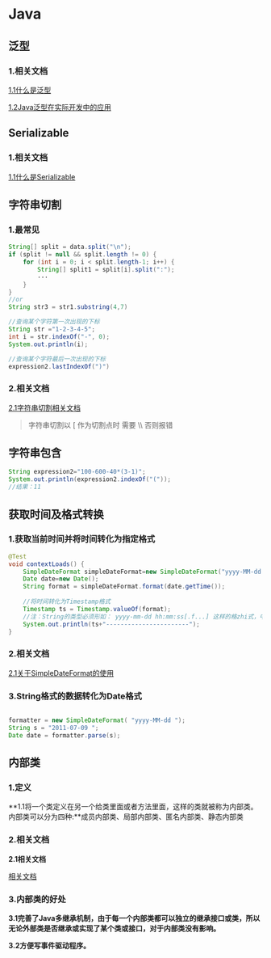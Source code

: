 # Java

## 泛型

### 1.相关文档

[1.1什么是泛型](https://www.cnblogs.com/lwbqqyumidi/p/3837629.html)

[1.2Java泛型在实际开发中的应用](https://www.cnblogs.com/ldh-better/p/7127308.html#_label1)

## Serializable

### 1.相关文档

[1.1什么是Serializable](https://baijiahao.baidu.com/s?id=1633305649182361563&wfr=spider&for=pc)

## 字符串切割

### 1.最常见

```java
String[] split = data.split("\n");
if (split != null && split.length != 0) {
    for (int i = 0; i < split.length-1; i++) {
        String[] split1 = split[i].split(":");
        ···
    }
}
//or
String str3 = str1.substring(4,7)

//查询某个字符第一次出现的下标
String str ="1-2-3-4-5";
int i = str.indexOf("-", 0);
System.out.println(i);

//查询某个字符最后一次出现的下标
expression2.lastIndexOf(")")
```

### 2.相关文档

[2.1字符串切割相关文档](https://blog.csdn.net/julystroy/article/details/86475381)

> 字符串切割以 [ 作为切割点时 需要 \\\\ 否则报错



## 字符串包含

```java
String expression2="100-600-40*(3-1)";
System.out.println(expression2.indexOf("("));
//结果：11
```



## 获取时间及格式转换

### 1.获取当前时间并将时间转化为指定格式

```java
@Test
void contextLoads() {
    SimpleDateFormat simpleDateFormat=new SimpleDateFormat("yyyy-MM-dd HH:mm:ss");
    Date date=new Date();
    String format = simpleDateFormat.format(date.getTime());
    
    //将时间转化为Timestamp格式
    Timestamp ts = Timestamp.valueOf(format);
    //注：String的类型必须形如： yyyy-mm-dd hh:mm:ss[.f...] 这样的格zhi式，中括号表示可选，否则报错。如果String为其他格式，可考虑重新解析下字符串后再转换。
    System.out.println(ts+"-----------------------");
}
```

### 2.相关文档

[2.1关于SimpleDateFormat的使用](https://www.cnblogs.com/gaopeng527/p/4760394.html)

### 3.String格式的数据转化为Date格式

```java

formatter = new SimpleDateFormat( "yyyy-MM-dd ");
String s = "2011-07-09 "; 
Date date = formatter.parse(s);
```



## 内部类

### 1.定义

**1.1将一个类定义在另一个给类里面或者方法里面，这样的类就被称为内部类。内部类可以分为四种:**成员内部类、局部内部类、匿名内部类、静态内部类

### 2.相关文档

**2.1相关文档**

[相关文档](https://www.cnblogs.com/dearcabbage/p/10609838.html)

### 3.内部类的好处

**3.1完善了Java多继承机制，由于每一个内部类都可以独立的继承接口或类，所以无论外部类是否继承或实现了某个类或接口，对于内部类没有影响。**

**3.2方便写事件驱动程序。**